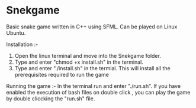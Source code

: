 # Snekgame
Basic snake game written in C++ using SFML. Can be played on Linux Ubuntu.

Installation :-
1. Open the linux terminal and move into the Snekgame folder.
2. Type and enter "chmod +x install.sh" in the terminal.
3. Type and enter "./install.sh" in the termial. This will install all the prerequisites required to run the game

Running the game :-
In the terminal run and enter "./run.sh". If you have enabled the execution of bash files on double click , you can play the game by double cliccking the "run.sh" file.
